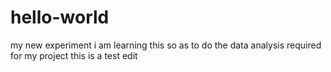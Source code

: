 # hello-world
my new experiment
i am learning this so as to do the data analysis required for my project
this is a test edit
